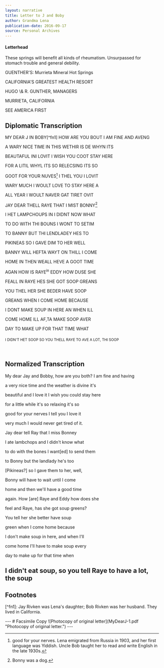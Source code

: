 ```yaml
---
layout: narrative
title: Letter to J and Boby
author: Grandma Lena
publication-date: 2016-09-17
source: Personal Archives
---
```

#### Letterhead

<p class="smaller">These springs will benefit all kinds of rheumatism. Unsurpassed for stomach trouble and general debility.</p>

<p class="centered">GUENTHER'S: Murrieta Mineral Hot Springs</p>

<p class="smaller">CALIFORNIA'S GREATEST HEALTH RESORT</p>

<p class="smaller">HUGO \& R. GUNTHER, MANAGERS</p>

<p class="smaller">MURRIETA, CALIFORNIA</p>

<p class="smaller">SEE AMERICA FIRST</p>


## Diplomatic Transcription
<P class="body">MY DEAR J IN BOBY[^fn1] HOW ARE YOU BOUT I AM FINE AND AVENG 

A WARY NICE TIME IN THIS WETHIR IS DE WHYN ITS 

BEAUTAFUL INI LOVIT I WISH YOU COOT STAY HERE 

FOR A LITIL WHYL ITS SO RELECSING ITS SO 

GOOT FOR YOUR NUVES[^fn2] I THEL YOU I LOVIT 

WARY MUCH I WOULT LOVE TO STAY HERE A 

ALL YEAR I WOULT NAVER GAT TIRET OVIT 

JAY DEAR THELL RAYE THAT I MIST BONNY[^fn3] 

I HET LAMPCHOUPS IN I DIDNT NOW WHAT 

TO DO WITH THI BOUNS I WONT TO SETIM 

TO BANNY BUT THI LENDLADEY HES TO 

PIKINEAS SO I GAVE DIM TO HER WELL 

BANNY WILL HEFTA WAYT ON THILL I COME 

HOME IN THEN WEALL HEVE A GOOT TIME 

AGAN HOW IS RAYE<sup>in</sup> EDDY HOW DUSE SHE 

FEALL IN RAYE HES SHE GOT SOOP GREANS 

YOU THEL HER SHE BEDER HAVE SOOP 

GREANS WHEN I COME HOME BECAUSE 

I DONT MAKE SOUP IN HERE AN WHEN ILL 

COME HOME ILL AF,TA MAKE SOOP AVER 

DAY TO MAKE UP FOR THAT TIME WHAT 

<sub>I DIDN'T HET SOOP SO YOU THELL RAYE TO AVE A LOT, THI SOOP </sub>
</p>
<br>

## Normalized Transcription
<p class="body">My dear Jay and Bobby, how are you both? I am fine and having

a very nice time and the weather is divine it's

beautiful and I love it I wish you could stay here

for a little while it's so relaxing it's so

good for your nerves I tell you I love it

very much I would never get tired of it.

Jay dear tell Ray that I miss Bonney

I ate lambchops and I didn't know what

to do with the bones I want\[ed\] to send them

to Bonny but the landlady he's too

\[Pikineas?\] so I gave them to her, well,

Bonny will have to wait until I come

home and then we'll have a good time 

again. How \[are\] Raye and Eddy how does she

feel and Raye, has she got soup greens?

You tell her she better have soup

green when I come home because

I don't make soup in here, and when I'll

come home I'll have to make soup every

day to make up for that time when

I didn't eat soup, so you tell Raye to have a lot, the soup </p>
---
## Footnotes

<p class="body">[^fn1]: Jay Rivken was Lena's daughter; Bob Rivken was her husband. They lived in California. 

[^fn2]: good for your nerves. Lena emigrated from Russia in 1903, and her first language was Yiddish. Uncle Bob taught her to read and write English in the late 1930s.

[^fn3]: Bonny was a dog.
</p>
---
# Facsimile Copy
![Photocopy of original letter](MyDearJ-1.pdf "Photocopy of original letter.")
---
